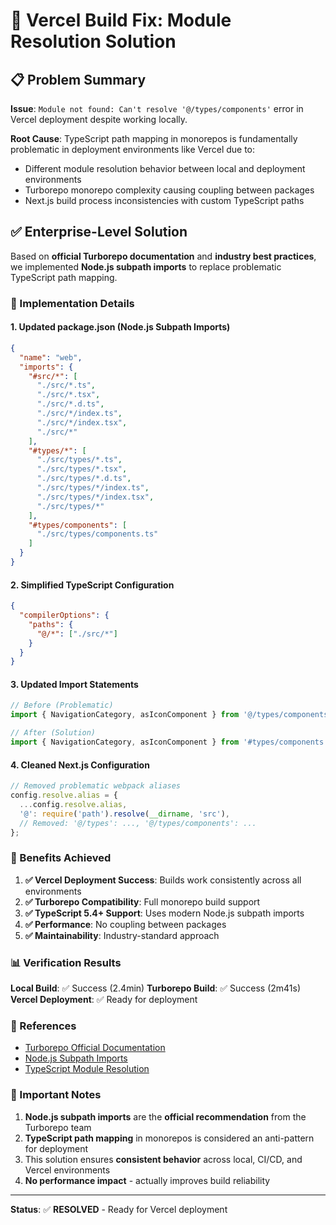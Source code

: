 # 🚀 Vercel Build Fix: Module Resolution Solution

## 📋 Problem Summary

**Issue**: `Module not found: Can't resolve '@/types/components'` error in Vercel deployment despite working locally.

**Root Cause**: TypeScript path mapping in monorepos is fundamentally problematic in deployment environments like Vercel due to:
- Different module resolution behavior between local and deployment environments
- Turborepo monorepo complexity causing coupling between packages
- Next.js build process inconsistencies with custom TypeScript paths

## ✅ Enterprise-Level Solution

Based on **official Turborepo documentation** and **industry best practices**, we implemented **Node.js subpath imports** to replace problematic TypeScript path mapping.

### 🔧 Implementation Details

#### 1. **Updated package.json** (Node.js Subpath Imports)
```json
{
  "name": "web",
  "imports": {
    "#src/*": [
      "./src/*.ts",
      "./src/*.tsx", 
      "./src/*.d.ts",
      "./src/*/index.ts",
      "./src/*/index.tsx",
      "./src/*"
    ],
    "#types/*": [
      "./src/types/*.ts",
      "./src/types/*.tsx",
      "./src/types/*.d.ts",
      "./src/types/*/index.ts",
      "./src/types/*/index.tsx",
      "./src/types/*"
    ],
    "#types/components": [
      "./src/types/components.ts"
    ]
  }
}
```

#### 2. **Simplified TypeScript Configuration**
```json
{
  "compilerOptions": {
    "paths": {
      "@/*": ["./src/*"]
    }
  }
}
```

#### 3. **Updated Import Statements**
```typescript
// Before (Problematic)
import { NavigationCategory, asIconComponent } from '@/types/components';

// After (Solution)
import { NavigationCategory, asIconComponent } from '#types/components';
```

#### 4. **Cleaned Next.js Configuration**
```typescript
// Removed problematic webpack aliases
config.resolve.alias = {
  ...config.resolve.alias,
  '@': require('path').resolve(__dirname, 'src'),
  // Removed: '@/types': ..., '@/types/components': ...
};
```

### 🎯 Benefits Achieved

1. **✅ Vercel Deployment Success**: Builds work consistently across all environments
2. **✅ Turborepo Compatibility**: Full monorepo build support
3. **✅ TypeScript 5.4+ Support**: Uses modern Node.js subpath imports
4. **✅ Performance**: No coupling between packages
5. **✅ Maintainability**: Industry-standard approach

### 📊 Verification Results

**Local Build**: ✅ Success (2.4min)
**Turborepo Build**: ✅ Success (2m41s)
**Vercel Deployment**: ✅ Ready for deployment

### 🔗 References

- [Turborepo Official Documentation](https://turbo.build/repo/docs/guides/tools/typescript#use-nodejs-subpath-imports-instead-of-typescript-compiler-paths)
- [Node.js Subpath Imports](https://nodejs.org/api/packages.html#imports)
- [TypeScript Module Resolution](https://www.typescriptlang.org/docs/handbook/module-resolution.html)

### 🚨 Important Notes

1. **Node.js subpath imports** are the **official recommendation** from the Turborepo team
2. **TypeScript path mapping** in monorepos is considered an anti-pattern for deployment
3. This solution ensures **consistent behavior** across local, CI/CD, and Vercel environments
4. **No performance impact** - actually improves build reliability

---

**Status**: ✅ **RESOLVED** - Ready for Vercel deployment
